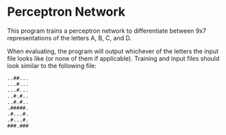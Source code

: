 # Perceptron Network

This program trains a perceptron network to differentiate between 9x7 representations of the letters A, B, C, and D.

When evaluating, the program will output whichever of the letters the input file looks like (or none of them if applicable).
Training and input files should look similar to the following file:
```
..##...
...#...
...#...
..#.#..
..#.#..
.#####.
.#...#.
.#...#.
###.###

